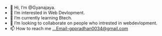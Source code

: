 - 👋 Hi, I’m @Gyanajaya.
- 👀 I’m interested in Web Devlopment.
- 🌱 I’m currently learning Btech.
- 💞️ I’m looking to collaborate on people who intrested in webdevlopment.
- 📫 How to reach me ...Email-gppradhan0034@gmail.com

<!---
Gyanajaya/Gyanajaya is a ✨ special ✨ repository because its `README.md` (this file) appears on your GitHub profile.
You can click the Preview link to take a look at your changes.
--->
